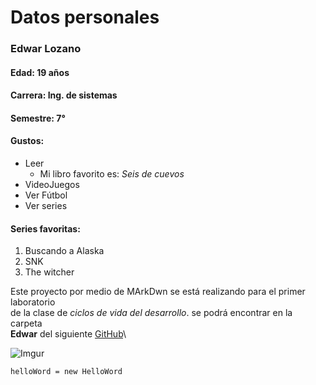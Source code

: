 # Datos personales
### Edwar Lozano 
#### **Edad:** 19 años
#### **Carrera:** Ing. de sistemas
#### **Semestre:** 7°

#### Gustos:
* Leer
  - Mi libro favorito es: *Seis de cuevos*
* VideoJuegos
* Ver Fútbol 
* Ver series

#### Series favoritas:
1. Buscando a Alaska
2. SNK
3. The witcher

Este proyecto por medio de MArkDwn se está realizando para el primer laboratorio\
de la clase de *ciclos de vida del desarrollo*. se podrá encontrar en la carpeta\
 **Edwar** del siguiente [GitHub](https://github.com/santiago-f20/CVDS-LAB1.git)\

![Imgur](https://imgur.com/4kBy2mO.png)</p>

 `helloWord = new HelloWord` 